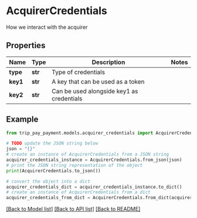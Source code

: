 # AcquirerCredentials

How we interact with the acquirer

## Properties

Name | Type | Description | Notes
------------ | ------------- | ------------- | -------------
**type** | **str** | Type of credentials | 
**key1** | **str** | A key that can be used as a token | 
**key2** | **str** | Can be used alongside key1 as credentials | 

## Example

```python
from trip_pay_payment.models.acquirer_credentials import AcquirerCredentials

# TODO update the JSON string below
json = "{}"
# create an instance of AcquirerCredentials from a JSON string
acquirer_credentials_instance = AcquirerCredentials.from_json(json)
# print the JSON string representation of the object
print(AcquirerCredentials.to_json())

# convert the object into a dict
acquirer_credentials_dict = acquirer_credentials_instance.to_dict()
# create an instance of AcquirerCredentials from a dict
acquirer_credentials_from_dict = AcquirerCredentials.from_dict(acquirer_credentials_dict)
```
[[Back to Model list]](../README.md#documentation-for-models) [[Back to API list]](../README.md#documentation-for-api-endpoints) [[Back to README]](../README.md)


